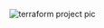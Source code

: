 
![terraform project pic](https://github.com/user-attachments/assets/f9aec2a2-7016-4fea-9b6b-76ea557a36d0)

